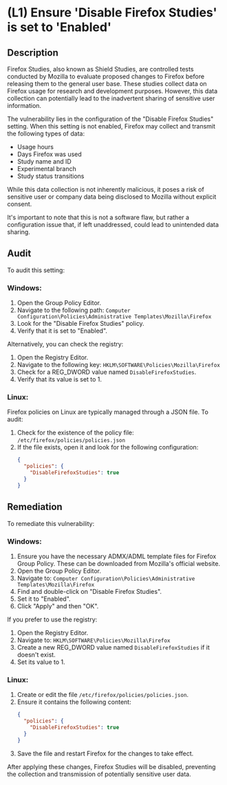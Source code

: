 # (L1) Ensure 'Disable Firefox Studies' is set to 'Enabled'

## Description

Firefox Studies, also known as Shield Studies, are controlled tests conducted by Mozilla to evaluate proposed changes to Firefox before releasing them to the general user base. These studies collect data on Firefox usage for research and development purposes. However, this data collection can potentially lead to the inadvertent sharing of sensitive user information.

The vulnerability lies in the configuration of the "Disable Firefox Studies" setting. When this setting is not enabled, Firefox may collect and transmit the following types of data:

- Usage hours
- Days Firefox was used
- Study name and ID
- Experimental branch
- Study status transitions

While this data collection is not inherently malicious, it poses a risk of sensitive user or company data being disclosed to Mozilla without explicit consent.

It's important to note that this is not a software flaw, but rather a configuration issue that, if left unaddressed, could lead to unintended data sharing.

## Audit

To audit this setting:

### Windows:

1. Open the Group Policy Editor.
2. Navigate to the following path:
   `Computer Configuration\Policies\Administrative Templates\Mozilla\Firefox`
3. Look for the "Disable Firefox Studies" policy.
4. Verify that it is set to "Enabled".

Alternatively, you can check the registry:

1. Open the Registry Editor.
2. Navigate to the following key:
   `HKLM\SOFTWARE\Policies\Mozilla\Firefox`
3. Check for a REG_DWORD value named `DisableFirefoxStudies`.
4. Verify that its value is set to 1.

### Linux:

Firefox policies on Linux are typically managed through a JSON file. To audit:

1. Check for the existence of the policy file:
   `/etc/firefox/policies/policies.json`
2. If the file exists, open it and look for the following configuration:
   ```json
   {
     "policies": {
       "DisableFirefoxStudies": true
     }
   }
   ```

## Remediation

To remediate this vulnerability:

### Windows:

1. Ensure you have the necessary ADMX/ADML template files for Firefox Group Policy. These can be downloaded from Mozilla's official website.
2. Open the Group Policy Editor.
3. Navigate to:
   `Computer Configuration\Policies\Administrative Templates\Mozilla\Firefox`
4. Find and double-click on "Disable Firefox Studies".
5. Set it to "Enabled".
6. Click "Apply" and then "OK".

If you prefer to use the registry:

1. Open the Registry Editor.
2. Navigate to:
   `HKLM\SOFTWARE\Policies\Mozilla\Firefox`
3. Create a new REG_DWORD value named `DisableFirefoxStudies` if it doesn't exist.
4. Set its value to 1.

### Linux:

1. Create or edit the file `/etc/firefox/policies/policies.json`.
2. Ensure it contains the following content:
   ```json
   {
     "policies": {
       "DisableFirefoxStudies": true
     }
   }
   ```
3. Save the file and restart Firefox for the changes to take effect.

After applying these changes, Firefox Studies will be disabled, preventing the collection and transmission of potentially sensitive user data.
